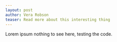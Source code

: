 ```yaml
---
layout: post
author: Vera Robson
teaser: Read more about this interesting thing
---
```

Lorem ipsum nothing to see here, testing the code.
